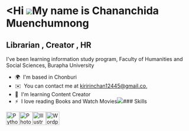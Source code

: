 

<Hi ![](https://user-images.githubusercontent.com/18350557/176309783-0785949b-9127-417c-8b55-ab5a4333674e.gif)My name is Chananchida Muenchumnong
================================================================================================================================================

Librarian , Creator , HR
------------------------

I've been learning information study program, Faculty of Humanities and Social Sciences, Burapha University

*   🌍  I'm based in Chonburi
*   ✉️  You can contact me at [kiririnchan12445@gmail.co,](mailto:kiririnchan12445@gmail.co,)
*   🧠  I'm learning Content Creator
*   ⚡  I love reading Books and Watch Movies<a href="https://www.github.com/NuttyChananch" target="_blank" rel="noreferrer"><img
                  src="https://img.shields.io/github/followers/NuttyChananch?logo=github&style=for-the-badge&color=0891b2&labelColor=1c1917" /></a>### Skills 
<p align="left">
<a href="https://www.python.org/" target="_blank" rel="noreferrer"><img src="https://raw.githubusercontent.com/danielcranney/readme-generator/main/public/icons/skills/python-colored.svg" width="36" height="36" alt="Python" /></a><a href="https://www.adobe.com/uk/products/photoshop.html" target="_blank" rel="noreferrer"><img src="https://raw.githubusercontent.com/danielcranney/readme-generator/main/public/icons/skills/photoshop-colored.svg" width="36" height="36" alt="Photoshop" /></a><a href="https://www.adobe.com/uk/products/illustrator.html" target="_blank" rel="noreferrer"><img src="https://raw.githubusercontent.com/danielcranney/readme-generator/main/public/icons/skills/illustrator-colored.svg" width="36" height="36" alt="Illustrator" /></a><a href="https://wordpress.com" target="_blank" rel="noreferrer"><img src="https://raw.githubusercontent.com/danielcranney/readme-generator/main/public/icons/skills/wordpress-colored.svg" width="36" height="36" alt="Wordpress" /></a>
